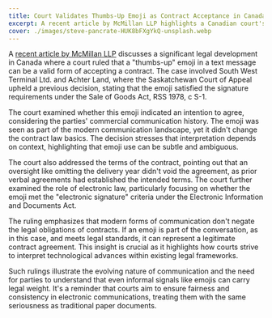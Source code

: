```yaml
---
title: Court Validates Thumbs-Up Emoji as Contract Acceptance in Canada
excerpt: A recent article by McMillan LLP highlights a Canadian court's decision validating a thumbs-up emoji as contract acceptance.
cover: ./images/steve-pancrate-HUK8bFXgYkQ-unsplash.webp
---
```


A [recent article by McMillan LLP](https://mcmillan.ca/insights/publications/thumbs-up-or-signed-deal-court-affirms-emoji-as-valid-acceptance-of-agreement/) discusses a significant legal development in Canada where a court ruled that a "thumbs-up" emoji in a text message can be a valid form of accepting a contract. The case involved South West Terminal Ltd. and Achter Land, where the Saskatchewan Court of Appeal upheld a previous decision, stating that the emoji satisfied the signature requirements under the Sale of Goods Act, RSS 1978, c S-1. 

The court examined whether this emoji indicated an intention to agree, considering the parties' commercial communication history. The emoji was seen as part of the modern communication landscape, yet it didn't change the contract law basics. The decision stresses that interpretation depends on context, highlighting that emoji use can be subtle and ambiguous.

The court also addressed the terms of the contract, pointing out that an oversight like omitting the delivery year didn't void the agreement, as prior verbal agreements had established the intended terms. The court further examined the role of electronic law, particularly focusing on whether the emoji met the "electronic signature" criteria under the Electronic Information and Documents Act.

The ruling emphasizes that modern forms of communication don't negate the legal obligations of contracts. If an emoji is part of the conversation, as in this case, and meets legal standards, it can represent a legitimate contract agreement. This insight is crucial as it highlights how courts strive to interpret technological advances within existing legal frameworks.

Such rulings illustrate the evolving nature of communication and the need for parties to understand that even informal signals like emojis can carry legal weight. It's a reminder that courts aim to ensure fairness and consistency in electronic communications, treating them with the same seriousness as traditional paper documents.
